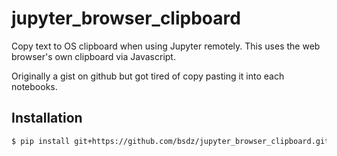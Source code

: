 # jupyter_browser_clipboard
Copy text to OS clipboard when using Jupyter remotely. This uses the web browser's
own clipboard via Javascript.

Originally a gist on github but got tired of copy pasting it into each notebooks.

## Installation

```bash
$ pip install git+https://github.com/bsdz/jupyter_browser_clipboard.git#main
```
